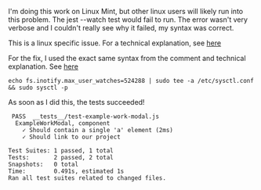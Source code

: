 I'm doing this work on Linux Mint, but other linux users will likely run into this problem. The jest --watch test would fail to run. The error wasn't very verbose and I couldn't really see why it failed, my syntax was correct. 

This is a linux specific issue. For a technical explanation, see [here](https://github.com/guard/listen/wiki/Increasing-the-amount-of-inotify-watchers)

For the fix, I used the exact same syntax from the comment and technical explanation. See [here](https://github.com/facebook/jest/issues/3254#issuecomment-297869853)


~~~
echo fs.inotify.max_user_watches=524288 | sudo tee -a /etc/sysctl.conf && sudo sysctl -p
~~~

As soon as I did this, the tests succeeded!

~~~
 PASS  __tests__/test-example-work-modal.js
  ExampleWorkModal, component
    ✓ Should contain a single 'a' element (2ms)
    ✓ Should link to our project

Test Suites: 1 passed, 1 total
Tests:       2 passed, 2 total
Snapshots:   0 total
Time:        0.491s, estimated 1s
Ran all test suites related to changed files.
~~~



